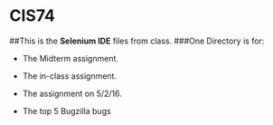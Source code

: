 # CIS74
##This is the **Selenium IDE** files from class.
###One Directory is for: 
- The Midterm assignment.

- The in-class assignment.

- The assignment on 5/2/16.

- The top 5 Bugzilla bugs
